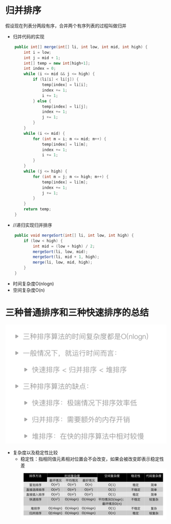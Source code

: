 # 归并排序
假设现在列表分两段有序，合并两个有序列表的过程叫做归并

- 归并代码的实现
```java
    public int[] merge(int[] li, int low, int mid, int high) {
        int i = low;
        int j = mid + 1;
        int[] temp = new int[high+1];
        int index = 0;
        while (i <= mid && j <= high) {
            if (li[i] < li[j]) {
                temp[index] = li[i];
                index += 1;
                i += 1;
            } else {
                temp[index] = li[j];
                index += 1;
                j += 1;
            }
        }
        while (i <= mid) {
            for (int m = i; m <= mid; m++) {
                temp[index] = li[m];
                index += 1;
                i += 1;
            }
        }
        while (j <= high) {
            for (int m = j; m <= high; m++) {
                temp[index] = li[m];
                index += 1;
                j += 1;
            }
        }
        return temp;
    }
```

- //递归实现归并排序
```java
    public void mergeSort(int[] li, int low, int high) {
        if (low < high) {
            int mid = (low + high) / 2;
            mergeSort(li, low, mid);
            mergeSort(li, mid + 1, high);
            merge(li, low, mid, high);
        }
    }
```
- 时间复杂度O(nlogn)
- 空间复杂度O(n)

# 三种普通排序和三种快速排序的总结
![img](../Res/%E4%B8%89%E7%A7%8D%E6%8E%92%E5%BA%8F%E6%96%B9%E5%BC%8F%E6%80%BB%E7%BB%93.png)

- 复杂度以及稳定性比较
    - 稳定性：指相同值元素相对位置会不会改变，如果会被改变即表示稳定性差
![img](../Res/%E4%B8%89%E7%A7%8D%E6%8E%92%E5%BA%8F%E5%A4%8D%E6%9D%82%E5%BA%A6.png)

